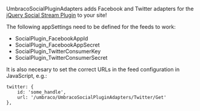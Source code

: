 UmbracoSocialPluginAdapters adds Facebook and Twitter adapters for the [jQuery Social Stream Plugin](http://www.designchemical.com/blog/index.php/premium-jquery-plugins/jquery-social-stream-plugin/) to your site!
    
	
The following appSettings need to be defined for the feeds to work:

- SocialPlugin_FacebookAppId
- SocialPlugin_FacebookAppSecret
- SocialPlugin_TwitterConsumerKey
- SocialPlugin_TwitterConsumerSecret

It is also necesary to set the correct URLs in the feed configuration in JavaScript, e.g.:

```	
twitter: {
	id: 'some_handle',
	url: '/umbraco/UmbracoSocialPluginAdapters/Twitter/Get'
},
```